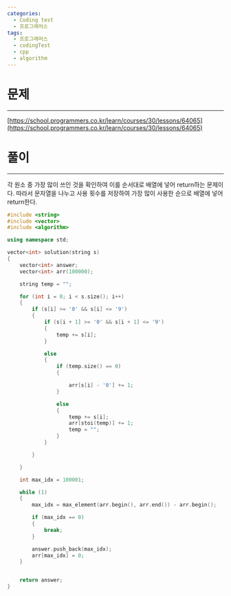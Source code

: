 ```yaml
---
categories:
  - Coding test
  - 프로그래머스
tags:
  - 프로그래머스
  - codingTest
  - cpp
  - algorithm
---
```

# 문제
___

[https://school.programmers.co.kr/learn/courses/30/lessons/64065](https://school.programmers.co.kr/learn/courses/30/lessons/64065)

# 풀이
___

각 원소 중 가장 많이 쓰인 것을 확인하여 이를 순서대로 배열에 넣어 return하는 문제이다. 
따라서 문자열을 나누고 사용 횟수를 저장하여 가장 많이 사용한 순으로 배열에 넣어 return한다.

```c++
#include <string>
#include <vector>
#include <algorithm>

using namespace std;

vector<int> solution(string s) 
{
    vector<int> answer;
    vector<int> arr(100000);

    string temp = "";

    for (int i = 0; i < s.size(); i++)
    {
        if (s[i] >= '0' && s[i] <= '9')
        {
            if (s[i + 1] >= '0' && s[i + 1] <= '9')
            {
                temp += s[i];
            }

            else
            {
                if (temp.size() == 0)
                {

                    arr[s[i] - '0'] += 1;
                }

                else
                {
                    temp += s[i];
                    arr[stoi(temp)] += 1;
                    temp = "";
                }
            }

        }

    }

    int max_idx = 100001;

    while (1)
    {
        max_idx = max_element(arr.begin(), arr.end()) - arr.begin();

        if (max_idx == 0)
        {
            break;
        }

        answer.push_back(max_idx);
        arr[max_idx] = 0;
    }


    return answer;
}


```